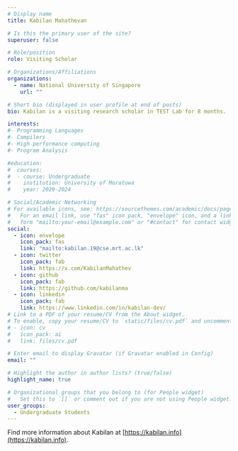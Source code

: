 ```yaml
---
# Display name
title: Kabilan Mahathevan

# Is this the primary user of the site?
superuser: false

# Role/position
role: Visiting Scholar

# Organizations/Affiliations
organizations:
  - name: National University of Singapore
    url: ""

# Short bio (displayed in user profile at end of posts)
bio: Kabilan is a visiting research scholar in TEST Lab for 8 months.

interests:
#- Programming Languages
#- Compilers
#- High performance computing
#- Program Analysis

#education:
#  courses:
#  - course: Undergraduate
#    institution: University of Moratuwa
#    year: 2020-2024

# Social/Academic Networking
# For available icons, see: https://sourcethemes.com/academic/docs/page-builder/#icons
#   For an email link, use "fas" icon pack, "envelope" icon, and a link in the
#   form "mailto:your-email@example.com" or "#contact" for contact widget.
social:
  - icon: envelope
    icon_pack: fas
    link: "mailto:kabilan.19@cse.mrt.ac.lk"
  - icon: twitter
    icon_pack: fab
    link: https://x.com/KabilanMahathev
  - icon: github
    icon_pack: fab
    link: https://github.com/kabilanma
  - icon: linkedin
    icon_pack: fab
    link: https://www.linkedin.com/in/kabilan-dev/
# Link to a PDF of your resume/CV from the About widget.
# To enable, copy your resume/CV to `static/files/cv.pdf` and uncomment the lines below.
# - icon: cv
#   icon_pack: ai
#   link: files/cv.pdf

# Enter email to display Gravatar (if Gravatar enabled in Config)
email: ""

# Highlight the author in author lists? (true/false)
highlight_name: true

# Organizational groups that you belong to (for People widget)
#   Set this to `[]` or comment out if you are not using People widget.
user_groups:
  - Undergraduate Students
---
```


Find more information about Kabilan at [https://kabilan.info](https://kabilan.info).
